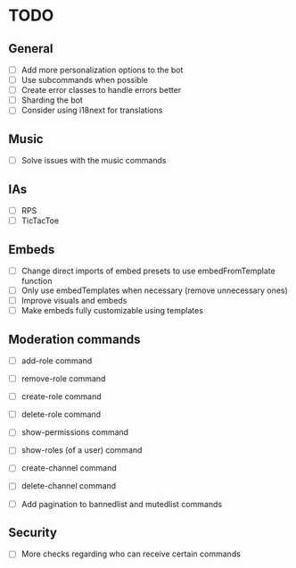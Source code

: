 # TODO

## General

- [ ] Add more personalization options to the bot
- [ ] Use subcommands when possible
- [ ] Create error classes to handle errors better
- [ ] Sharding the bot
- [ ] Consider using i18next for translations

## Music

- [ ] Solve issues with the music commands

## IAs

- [ ] RPS
- [ ] TicTacToe

## Embeds

- [ ] Change direct imports of embed presets to use embedFromTemplate function
- [ ] Only use embedTemplates when necessary (remove unnecessary ones)
- [ ] Improve visuals and embeds
- [ ] Make embeds fully customizable using templates

## Moderation commands

- [ ] add-role command
- [ ] remove-role command
- [ ] create-role command
- [ ] delete-role command
- [ ] show-permissions command
- [ ] show-roles (of a user) command
- [ ] create-channel command
- [ ] delete-channel command

- [ ] Add pagination to bannedlist and mutedlist commands

## Security

- [ ] More checks regarding who can receive certain commands
